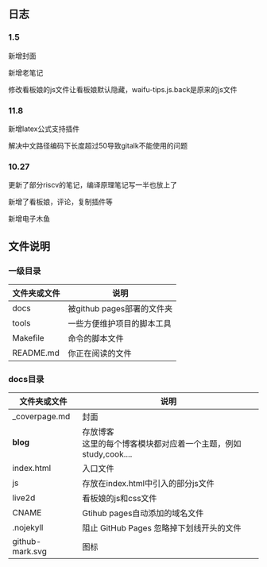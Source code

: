 
## 日志

### 1.5

新增封面

新增老笔记

修改看板娘的js文件让看板娘默认隐藏，waifu-tips.js.back是原来的js文件

### 11.8

新增latex公式支持插件

解决中文路径编码下长度超过50导致gitalk不能使用的问题

### 10.27

更新了部分riscv的笔记，编译原理笔记写一半也放上了

新增了看板娘，评论，复制插件等

新增电子木鱼


## 文件说明

### 一级目录

| 文件夹或文件 | 说明                       |
| ------------ | -------------------------- |
| docs         | 被github pages部署的文件夹 |
| tools        | 一些方便维护项目的脚本工具 |
| Makefile     | 命令的脚本文件             |
| README.md    | 你正在阅读的文件           |

### docs目录

| 文件夹或文件    | 说明                                                         |
| --------------- | ------------------------------------------------------------ |
| _coverpage.md   | 封面                                                         |
| **blog**        | 存放博客<br />这里的每个博客模块都对应着一个主题，例如study,cook.... |
| index.html      | 入口文件                                                     |
| js              | 存放在index.html中引入的部分js文件                           |
| live2d          | 看板娘的js和css文件                                          |
| CNAME           | Gtihub pages自动添加的域名文件                               |
| .nojekyll       | 阻止 GitHub Pages 忽略掉下划线开头的文件                     |
| github-mark.svg | 图标                                                         |